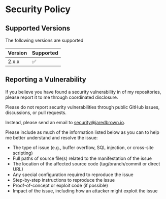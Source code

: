# Security Policy

## Supported Versions

The following versions are supported

| Version | Supported          |
| ------- | ------------------ |
| 2.x.x   | :white_check_mark: |

## Reporting a Vulnerability

If you believe you have found a security vulnerability in of my repositories, please report it to me through coordinated disclosure.

Please do not report security vulnerabilities through public GitHub issues, discussions, or pull requests.

Instead, please send an email to security@jaredbrown.io.

Please include as much of the information listed below as you can to help me better understand and resolve the issue:

- The type of issue (e.g., buffer overflow, SQL injection, or cross-site scripting)
- Full paths of source file(s) related to the manifestation of the issue
- The location of the affected source code (tag/branch/commit or direct URL)
- Any special configuration required to reproduce the issue
- Step-by-step instructions to reproduce the issue
- Proof-of-concept or exploit code (if possible)
- Impact of the issue, including how an attacker might exploit the issue
